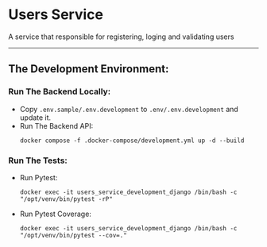 # Users Service
A service that responsible for registering, loging and validating users

---

## The Development Environment:

### Run The Backend Locally:
- Copy `.env.sample/.env.development` to `.env/.env.development` and update it.
- Run The Backend API:
  ```shell
  docker compose -f .docker-compose/development.yml up -d --build
  ```

### Run The Tests:
- Run Pytest:
  ```shell
  docker exec -it users_service_development_django /bin/bash -c "/opt/venv/bin/pytest -rP"
  ```
- Run Pytest Coverage:
  ```shell
  docker exec -it users_service_development_django /bin/bash -c "/opt/venv/bin/pytest --cov=."
  ```
